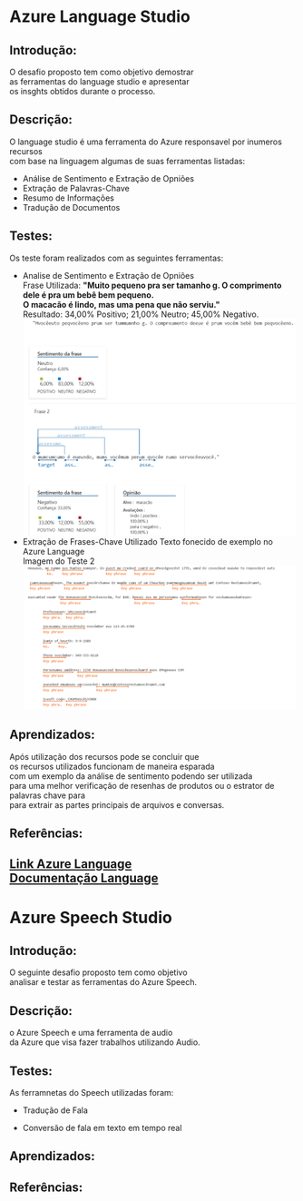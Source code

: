 # Azure Language Studio

## Introdução:
O desafio proposto tem como objetivo demostrar  
as ferramentas do language studio e apresentar  
os insghts obtidos durante o processo.
## Descrição:
O language studio é uma ferramenta do Azure responsavel por inumeros recursos  
com base na linguagem algumas de suas ferramentas listadas:  
- Análise de Sentimento e Extração de Opniões
- Extração de Palavras-Chave
- Resumo de Informações
- Tradução de Documentos
## Testes:
Os teste foram realizados com as seguintes ferramentas:  
- Analise de Sentimento e Extração de Opniões  
Frase Utilizada: **"Muito pequeno pra ser tamanho g. O comprimento dele é pra um bebê bem pequeno.  
  O macacão é lindo, mas uma pena que não serviu."**  
  Resultado: 34,00% Positivo;  21,00% Neutro;  45,00% Negativo.  
  ![ImageTeste.1](Teste1.img.png)
- Extração de Frases-Chave
  Utilizado Texto fonecido de exemplo no Azure Language  
  Imagem do Teste 2  
  ![ImageTeste.2](Teste2.img.png)
## Aprendizados:
Após utilização dos recursos pode se concluir que  
os recursos utilizados funcionam de maneira esparada  
com um exemplo da análise de sentimento podendo ser utilizada  
para uma melhor verificação de resenhas de produtos ou o estrator de palavras chave para  
para extrair as partes principais de arquivos e conversas.

## Referências:
[Link Azure Language](https://language.cognitive.azure.com/tryout/sentiment)  
[Documentação Language](https://learn.microsoft.com/pt-br/azure/ai-services/language-service/sentiment-opinion-mining/quickstart?tabs=windows&pivots=ai-foundry-portal)
------------------------------------------------------------------
# Azure Speech Studio

## Introdução:
O seguinte desafio proposto tem como objetivo  
analisar e testar as ferramentas do Azure Speech.
## Descrição:
o Azure Speech e uma ferramenta de audio  
da Azure que visa fazer trabalhos utilizando Audio.
## Testes:
As ferramnetas do Speech utilizadas foram:  
- Tradução de Fala
  
- Conversão de fala em texto em tempo real
## Aprendizados:
## Referências:
